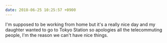 ```yaml
---
date: 2018-06-25 10:25:57 +0900
---
```

I'm supposed to be working from home but it's a really nice day and my daughter wanted to go to Tokyo Station so apologies all the telecommuting people, I'm the reason we can't have nice things.
